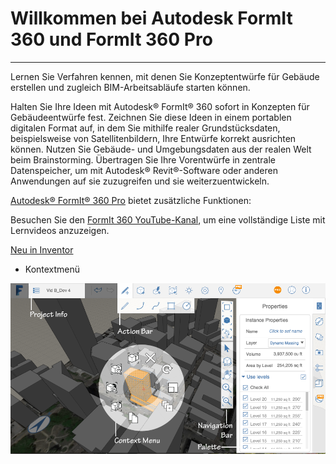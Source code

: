 

# Willkommen bei Autodesk FormIt 360 und FormIt 360 Pro

---

Lernen Sie Verfahren kennen, mit denen Sie Konzeptentwürfe für Gebäude erstellen und zugleich BIM-Arbeitsabläufe starten können.

Halten Sie Ihre Ideen mit Autodesk® FormIt® 360 sofort in Konzepten für Gebäudeentwürfe fest. Zeichnen Sie diese Ideen in einem portablen digitalen Format auf, in dem Sie mithilfe realer Grundstücksdaten, beispielsweise von Satellitenbildern, Ihre Entwürfe korrekt ausrichten können. Nutzen Sie Gebäude- und Umgebungsdaten aus der realen Welt beim Brainstorming. Übertragen Sie Ihre Vorentwürfe in zentrale Datenspeicher, um mit Autodesk® Revit®-Software oder anderen Anwendungen auf sie zuzugreifen und sie weiterzuentwickeln.

[Autodesk® FormIt® 360 Pro](http://www.autodesk.com/store/formit-360?licenseType=cloudSub&term=monthly) bietet zusätzliche Funktionen:

Besuchen Sie den [ FormIt 360 YouTube-Kanal](https://www.youtube.com/channel/UCdZJr6Bo4pwBu3lQqcxlDsw), um eine vollständige Liste mit Lernvideos anzuzeigen.

[Neu in Inventor](https://www.youtube.com/watch?v=dDNxDf05k2Y&list=PLqumTDi1CVHOtEqVu0Efnh0TLYKml8Fer)

* Kontextmenü

![](Images/GUID-8E20A1F0-773E-4AAC-A31E-B37BF8314086-low.png)

